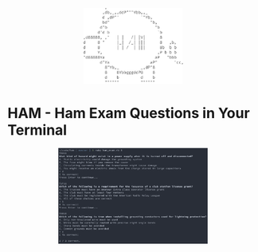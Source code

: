 <p align="center"><img src="https://github.com/nlc/ham/raw/master/logo.png?raw=true" alt="Logo" width="200"></p>

# HAM - Ham Exam Questions in Your Terminal
<p align="center"><img src="https://github.com/nlc/ham/raw/master/screenshot2.png?raw=true" alt="Screenshot 2" width="300"></p>
